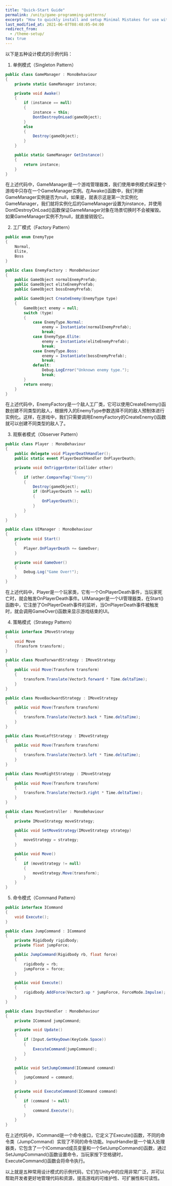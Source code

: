 ```yaml
---
title: "Quick-Start Guide"
permalink: /unity/game-programming-patterns/
excerpt: "How to quickly install and setup Minimal Mistakes for use with GitHub Pages."
last_modified_at: 2021-06-07T08:48:05-04:00
redirect_from:
  - /theme-setup/
toc: true
---
```

以下是五种设计模式的示例代码：

1. 单例模式（Singleton Pattern）

```csharp
public class GameManager : MonoBehaviour
{
    private static GameManager instance;

    private void Awake()
    {
        if (instance == null)
        {
            instance = this;
            DontDestroyOnLoad(gameObject);
        }
        else
        {
            Destroy(gameObject);
        }
    }

    public static GameManager GetInstance()
    {
        return instance;
    }
}
```

在上述代码中，GameManager是一个游戏管理器类，我们使用单例模式保证整个游戏中只存在一个GameManager实例。在Awake()函数中，我们判断GameManager实例是否为null，如果是，就表示这是第一次实例化GameManager，我们就将实例化后的GameManager设置为instance，并使用DontDestroyOnLoad()函数保证GameManager对象在场景切换时不会被摧毁。如果GameManager实例不为null，就直接销毁它。

2. 工厂模式（Factory Pattern）

```csharp
public enum EnemyType
{
    Normal,
    Elite,
    Boss
}

public class EnemyFactory : MonoBehaviour
{
    public GameObject normalEnemyPrefab;
    public GameObject eliteEnemyPrefab;
    public GameObject bossEnemyPrefab;

    public GameObject CreateEnemy(EnemyType type)
    {
        GameObject enemy = null;
        switch (type)
        {
            case EnemyType.Normal:
                enemy = Instantiate(normalEnemyPrefab);
                break;
            case EnemyType.Elite:
                enemy = Instantiate(eliteEnemyPrefab);
                break;
            case EnemyType.Boss:
                enemy = Instantiate(bossEnemyPrefab);
                break;
            default:
                Debug.LogError("Unknown enemy type.");
                break;
        }
        return enemy;
    }
}
```

在上述代码中，EnemyFactory是一个敌人工厂类，它可以使用CreateEnemy()函数创建不同类型的敌人，根据传入的EnemyType参数选择不同的敌人预制体进行实例化。这样，在游戏中，我们只需要调用EnemyFactory的CreateEnemy()函数就可以创建不同类型的敌人了。

3. 观察者模式（Observer Pattern）

```csharp
public class Player : MonoBehaviour
{
    public delegate void PlayerDeathHandler();
    public static event PlayerDeathHandler OnPlayerDeath;

    private void OnTriggerEnter(Collider other)
    {
        if (other.CompareTag("Enemy"))
        {
            Destroy(gameObject);
            if (OnPlayerDeath != null)
            {
                OnPlayerDeath();
            }
        }
    }
}

public class UIManager : MonoBehaviour
{
    private void Start()
    {
        Player.OnPlayerDeath += GameOver;
    }

    private void GameOver()
    {
        Debug.Log("Game Over!");
    }
}
```

在上述代码中，Player是一个玩家类，它有一个OnPlayerDeath事件，当玩家死亡时，就会触发OnPlayerDeath事件。UIManager是一个UI管理器类，在Start()函数中，它注册了OnPlayerDeath事件的监听，当OnPlayerDeath事件被触发时，就会调用GameOver()函数来显示游戏结束的UI。

4. 策略模式（Strategy Pattern）

```csharp
public interface IMoveStrategy
{
    void Move
    (Transform transform);
}

public class MoveForwardStrategy : IMoveStrategy
{
    public void Move(Transform transform)
    {
        transform.Translate(Vector3.forward * Time.deltaTime);
    }
}

public class MoveBackwardStrategy : IMoveStrategy
{
    public void Move(Transform transform)
    {
        transform.Translate(Vector3.back * Time.deltaTime);
    }
}

public class MoveLeftStrategy : IMoveStrategy
{
    public void Move(Transform transform)
    {
        transform.Translate(Vector3.left * Time.deltaTime);
    }
}

public class MoveRightStrategy : IMoveStrategy
{
    public void Move(Transform transform)
    {
        transform.Translate(Vector3.right * Time.deltaTime);
    }
}

public class MoveController : MonoBehaviour
{
    private IMoveStrategy moveStrategy;

    public void SetMoveStrategy(IMoveStrategy strategy)
    {
        moveStrategy = strategy;
    }

    public void Move()
    {
        if (moveStrategy != null)
        {
            moveStrategy.Move(transform);
        }
    }
}
```

5. 命令模式（Command Pattern）

```csharp
public interface ICommand
{
    void Execute();
}

public class JumpCommand : ICommand
{
    private Rigidbody rigidbody;
    private float jumpForce;

    public JumpCommand(Rigidbody rb, float force)
    {
        rigidbody = rb;
        jumpForce = force;
    }

    public void Execute()
    {
        rigidbody.AddForce(Vector3.up * jumpForce, ForceMode.Impulse);
    }
}

public class InputHandler : MonoBehaviour
{
    private ICommand jumpCommand;

    private void Update()
    {
        if (Input.GetKeyDown(KeyCode.Space))
        {
            ExecuteCommand(jumpCommand);
        }
    }

    public void SetJumpCommand(ICommand command)
    {
        jumpCommand = command;
    }

    private void ExecuteCommand(ICommand command)
    {
        if (command != null)
        {
            command.Execute();
        }
    }
}
```

在上述代码中，ICommand是一个命令接口，它定义了Execute()函数，不同的命令类（JumpCommand）实现了不同的命令功能。InputHandler是一个输入处理器类，它包含了一个ICommand成员变量和一个SetJumpCommand()函数，通过SetJumpCommand()函数设置命令，当玩家按下空格键时，ExecuteCommand()函数会将命令执行。

以上就是五种常用设计模式的示例代码，它们在Unity中的应用非常广泛，并可以帮助开发者更好地管理代码和资源，提高游戏的可维护性、可扩展性和可读性。
